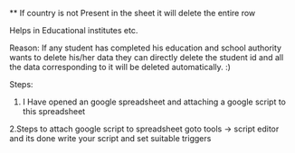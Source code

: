 ** If country is not Present in the sheet it will delete the entire row 

Helps in Educational institutes etc.

Reason: If any student has completed his education and school authority wants to delete 
 his/her data they can directly delete the student id and all the data corresponding to it will 
 be deleted automatically. :)

Steps:

1. I Have opened an google spreadsheet and attaching a google script to this spreadsheet

2.Steps to attach google script to spreadsheet
  goto tools -> script editor and its done
write your script and set suitable triggers


